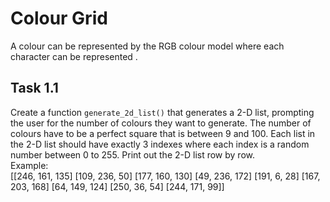 # Colour Grid
A colour can be represented by the RGB colour model where each character can be represented .

## Task 1.1
Create a function `generate_2d_list()` that generates a 2-D list, prompting the user for the number of colours they want to generate.
The number of colours have to be a perfect square that is between 9 and 100.
Each list in the 2-D list should have exactly 3 indexes where each index is a random number between 0 to 255.
Print out the 2-D list row by row. <br>
Example: <br>
[[246, 161, 135]
[109, 236, 50]
[177, 160, 130]
[49, 236, 172]
[191, 6, 28]
[167, 203, 168]
[64, 149, 124]
[250, 36, 54]
[244, 171, 99]]
